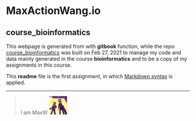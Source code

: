 # MaxActionWang.io
## course_bioinformatics

This webpage is generated from with **gitbook** function, while the repo [course_bioinformatics](https://github.com/MaxActionWang/course_bioinformatics/) was built on Feb 27, 2021 to manage my code and data mainly generated in the course **bioinformatics** and to be a copy of my assignments in this course.

This **readme** file is the first assignment, in which [Markdown syntax](https://github.com/adam-p/markdown-here/wiki/Markdown-Cheatsheet "Markdown refernce") is applied.

***
> I am MaxW <img width=50 src=https://github.com/MaxActionWang/MaxActionWang.io/blob/main/RnM.jpg>
